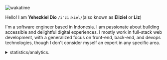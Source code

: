 ![wakatime](https://wakatime.com/badge/user/aa0a00f5-9b4c-4df5-8663-3c57c33c88a8.svg)

Hello! I am **Yehezkiel Dio** `/iˈziːkiel/`(also known as **Eliziel** or **Liz**)

I'm a software engineer based in Indonesia. I am passionate about building accessible and delightful digital experiences. I mostly work in full-stack web development, with a generalized focus on front-end, back-end, and devops technologies, though I don't consider myself an expert in any specific area.

<details>
    <summary>statistics/analytics.</summary>
    <br>
    <div align="center">
        <img height=200 src="https://github-readme-stats.vercel.app/api?username=yehezkieldio&count_private=True&show_icons=true&include_all_commits=true&theme=tokyonight&border_color=1f2335" alt="GitHub Stats" />
        <img height=200 src="https://github-readme-stats.vercel.app/api/top-langs/?username=yehezkieldio&theme=tokyonight&border_color=1f2335&hide_progress=true&langs_count=10" alt="GitHub Top Language Stats" />
    </div>
    <br>
    <div align="center">
        <img height=200 src="https://github-profile-trophy.vercel.app/?username=yehezkieldio&title=Commits,Followers,Repositories,Experience,Issues,PullRequest,MultiLanguage&margin-w=15&theme=tokyonight&no-frame=true&row=2&column=3" alt="GitHub Trophy" />
        <img height=200 src="https://github-readme-stats.vercel.app/api/wakatime?username=yehezkieldio&theme=tokyonight&border_color=1f2335&hide_progress=true&langs_count=10" alt="GitHub Stats" />
    </div>
    <br>
    <div align="center">
        <img src="https://streak-stats.demolab.com?user=yehezkieldio&theme=tokyonight&hide_border=true" alt="GitHub Streak" />
    </div>
    <br>
</details>